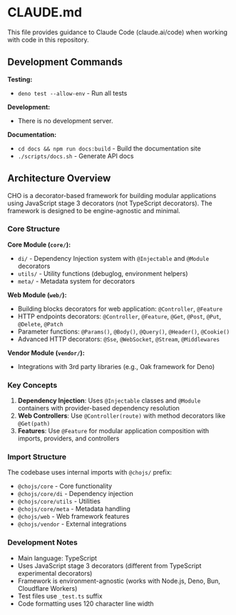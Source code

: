 # CLAUDE.md

This file provides guidance to Claude Code (claude.ai/code) when working with code in this repository.

## Development Commands

**Testing:**

- `deno test --allow-env` - Run all tests

**Development:**

- There is no development server.

**Documentation:**

- `cd docs && npm run docs:build` - Build the documentation site
- `./scripts/docs.sh` - Generate API docs

## Architecture Overview

CHO is a decorator-based framework for building modular applications using JavaScript stage 3 decorators (not TypeScript
decorators). The framework is designed to be engine-agnostic and minimal.

### Core Structure

**Core Module (`core/`):**

- `di/` - Dependency Injection system with `@Injectable` and `@Module` decorators
- `utils/` - Utility functions (debuglog, environment helpers)
- `meta/` - Metadata system for decorators

**Web Module (`web/`):**

- Building blocks decorators for web application: `@Controller`, `@Feature`
- HTTP endpoints decorators: `@Controller`, `@Feature`, `@Get`, `@Post`, `@Put`, `@Delete`, `@Patch`
- Parameter functions: `@Params()`, `@Body()`, `@Query()`, `@Header()`, `@Cookie()`
- Advanced HTTP decorators: `@Sse`, `@WebSocket`, `@Stream`, `@Middlewares`

**Vendor Module (`vendor/`):**

- Integrations with 3rd party libraries (e.g., Oak framework for Deno)

### Key Concepts

1. **Dependency Injection**: Uses `@Injectable` classes and `@Module` containers with provider-based dependency
   resolution
2. **Web Controllers**: Use `@Controller(route)` with method decorators like `@Get(path)`
3. **Features**: Use `@Feature` for modular application composition with imports, providers, and controllers

### Import Structure

The codebase uses internal imports with `@chojs/` prefix:

- `@chojs/core` - Core functionality
- `@chojs/core/di` - Dependency injection
- `@chojs/core/utils` - Utilities
- `@chojs/core/meta` - Metadata handling
- `@chojs/web` - Web framework features
- `@chojs/vendor` - External integrations

### Development Notes

- Main language: TypeScript
- Uses JavaScript stage 3 decorators (different from TypeScript experimental decorators)
- Framework is environment-agnostic (works with Node.js, Deno, Bun, Cloudflare Workers)
- Test files use `_test.ts` suffix
- Code formatting uses 120 character line width
